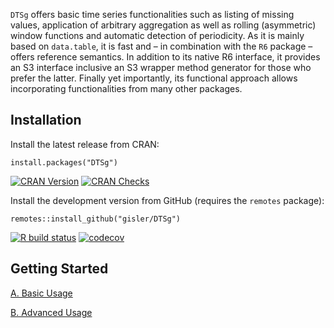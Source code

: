 `DTSg` offers basic time series functionalities such as listing of missing values, application of arbitrary aggregation as well as rolling (asymmetric) window functions and automatic detection of periodicity. As it is mainly based on `data.table`, it is fast and – in combination with the `R6` package – offers reference semantics. In addition to its native R6 interface, it provides an S3 interface inclusive an S3 wrapper method generator for those who prefer the latter. Finally yet importantly, its functional approach allows incorporating functionalities from many other packages.

## Installation

Install the latest release from CRAN:

`install.packages("DTSg")`

[![CRAN Version](https://www.r-pkg.org/badges/version/DTSg)](https://cran.r-project.org/package=DTSg) [![CRAN Checks](https://cranchecks.info/badges/summary/DTSg)](https://cran.r-project.org/web/checks/check_results_DTSg.html)

Install the development version from GitHub (requires the `remotes` package):

`remotes::install_github("gisler/DTSg")`

[![R build status](https://github.com/gisler/DTSg/workflows/R-CMD-check/badge.svg)](https://github.com/gisler/DTSg/actions) [![codecov](https://codecov.io/gh/gisler/DTSg/branch/master/graph/badge.svg?token=309UB25J9G)](https://codecov.io/gh/gisler/DTSg)

## Getting Started

[A. Basic Usage](https://CRAN.R-project.org/package=DTSg/vignettes/a_basicUsage.html)

[B. Advanced Usage](https://CRAN.R-project.org/package=DTSg/vignettes/b_advancedUsage.html)
